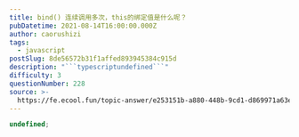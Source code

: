 ```yaml
---
title: bind() 连续调用多次，this的绑定值是什么呢？
pubDatetime: 2021-08-14T16:00:00.000Z
author: caorushizi
tags:
  - javascript
postSlug: 8de56572b31f1affed893945384c915d
description: "```typescriptundefined```"
difficulty: 3
questionNumber: 228
source: >-
  https://fe.ecool.fun/topic-answer/e253151b-a880-448b-9cd1-d869971a63e4?orderBy=updateTime&order=desc&tagId=10
---
```


```typescript
undefined;
```
